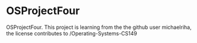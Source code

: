 # OSProjectFour
OSProjectFour. This project is learning from the the github user michaelriha, the license contributes to /Operating-Systems-CS149
